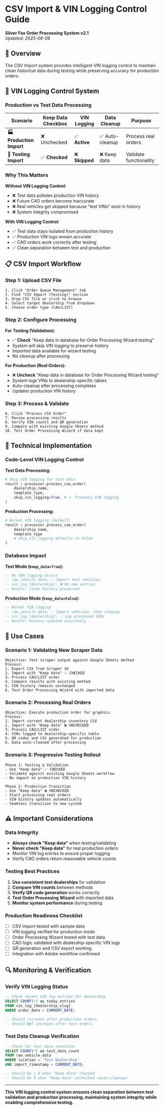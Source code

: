 # CSV Import & VIN Logging Control Guide
**Silver Fox Order Processing System v2.1**  
*Updated: 2025-08-08*

## 🎯 Overview

The CSV Import system provides intelligent VIN logging control to maintain clean historical data during testing while preserving accuracy for production orders.

## 🧪 VIN Logging Control System

### **Production vs Test Data Processing**

| Scenario | Keep Data Checkbox | VIN Logging | Data Cleanup | Purpose |
|----------|-------------------|-------------|--------------|----------|
| **🏭 Production Import** | ❌ Unchecked | ✅ **Active** | ✅ Auto-cleanup | Process real orders |
| **🧪 Testing Import** | ✅ **Checked** | ❌ **Skipped** | ❌ Keep data | Validate functionality |

### **Why This Matters**

**Without VIN Logging Control:**
- ❌ Test data pollutes production VIN history
- ❌ Future CAO orders become inaccurate  
- ❌ Real vehicles get skipped because "test VINs" exist in history
- ❌ System integrity compromised

**With VIN Logging Control:**
- ✅ Test data stays isolated from production history
- ✅ Production VIN logs remain accurate
- ✅ CAO orders work correctly after testing
- ✅ Clean separation between test and production

## 📋 CSV Import Workflow

### **Step 1: Upload CSV File**
```
1. Click "Order Queue Management" tab
2. Find "CSV Import (Testing)" section  
3. Drop CSV file or click to browse
4. Select target dealership from dropdown
5. Choose order type (CAO/LIST)
```

### **Step 2: Configure Processing**
**For Testing (Validation):**
- ✅ **Check** "Keep data in database for Order Processing Wizard testing"
- System will skip VIN logging to preserve history
- Imported data available for wizard testing
- No cleanup after processing

**For Production (Real Orders):**
- ❌ **Uncheck** "Keep data in database for Order Processing Wizard testing"  
- System logs VINs to dealership-specific tables
- Auto-cleanup after processing completes
- Updates production VIN history

### **Step 3: Process & Validate**
```
6. Click "Process CSV Order"
7. Review processing results
8. Verify VIN counts and QR generation
9. Compare with existing Google Sheets method
10. Test Order Processing Wizard if data kept
```

## 🔧 Technical Implementation

### **Code-Level VIN Logging Control**

**Test Data Processing:**
```python
# Skip VIN logging for test data
result = processor.process_cao_order(
    dealership_name, 
    template_type, 
    skip_vin_logging=True  # <- Prevents VIN logging
)
```

**Production Processing:**  
```python
# Normal VIN logging (default)
result = processor.process_cao_order(
    dealership_name, 
    template_type
    # skip_vin_logging defaults to False
)
```

### **Database Impact**

**Test Mode (`keep_data=True`):**
```sql
-- No VIN logging occurs
-- raw_vehicle_data: ✅ Import test vehicles  
-- vin_log_[dealership]: ❌ No new entries
-- Result: Clean history preserved
```

**Production Mode (`keep_data=False`):**
```sql
-- Normal VIN logging
-- raw_vehicle_data: ✅ Import vehicles, then cleanup
-- vin_log_[dealership]: ✅ Log processed VINs
-- Result: History updated accurately
```

## 🎯 Use Cases

### **Scenario 1: Validating New Scraper Data**
```
Objective: Test scraper output against Google Sheets method
Process:
1. Export CSV from Scraper 18
2. Import with "Keep data" ✅ CHECKED
3. Process CAO/LIST order
4. Compare results with existing method
5. VIN history remains unchanged
6. Test Order Processing Wizard with imported data
```

### **Scenario 2: Processing Real Orders**
```
Objective: Execute production order for graphics
Process:  
1. Import current dealership inventory CSV
2. Import with "Keep data" ❌ UNCHECKED
3. Process CAO/LIST order
4. VINs logged to dealership-specific table
5. QR codes and CSV generated for production
6. Data auto-cleaned after processing
```

### **Scenario 3: Progressive Testing Rollout**
```
Phase 1: Testing & Validation
- Use "Keep data" ✅ CHECKED
- Validate against existing Google Sheets workflow
- No impact on production VIN history

Phase 2: Production Transition  
- Use "Keep data" ❌ UNCHECKED
- Start processing real orders
- VIN history updates automatically
- Seamless transition to new system
```

## ⚠️ Important Considerations

### **Data Integrity**
- **Always check "Keep data"** when testing/validating
- **Never check "Keep data"** for real production orders
- Monitor VIN log entries to ensure proper logging
- Verify CAO orders return reasonable vehicle counts

### **Testing Best Practices**
1. **Use consistent test dealerships** for validation
2. **Compare VIN counts** between methods
3. **Verify QR code generation** works correctly  
4. **Test Order Processing Wizard** with imported data
5. **Monitor system performance** during testing

### **Production Readiness Checklist**
- [ ] CSV import tested with sample data
- [ ] VIN logging verified for production mode
- [ ] Order Processing Wizard tested with test data
- [ ] CAO logic validated with dealership-specific VIN logs
- [ ] QR generation and CSV export working
- [ ] Integration with Adobe workflow confirmed

## 🔍 Monitoring & Verification

### **Verify VIN Logging Status**
```sql
-- Check recent VIN log entries for dealership
SELECT COUNT(*) as today_entries
FROM vin_log_[dealership_slug] 
WHERE order_date = CURRENT_DATE;

-- Should increase after production orders
-- Should NOT increase after test orders
```

### **Test Data Cleanup Verification**
```sql
-- Check for test data retention
SELECT COUNT(*) as test_data_count
FROM raw_vehicle_data 
WHERE location = 'Test Dealership'
AND import_timestamp > CURRENT_DATE;

-- Should be > 0 when "Keep data" checked
-- Should be 0 when "Keep data" unchecked (auto-cleanup)
```

---

**This VIN logging control system ensures clean separation between test validation and production processing, maintaining system integrity while enabling comprehensive testing.**